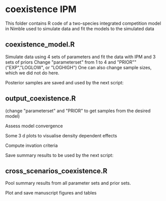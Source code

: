 # coexistence IPM
This folder contains R code of a two-species integrated competition model in Nimble used to simulate data and fit the models to the simulated data

## coexistence_model.R

Simulate data using 4 sets of parameters and fit the data with IPM and 3 sets of priors
Change "parameterset" from 1 to 4 and "PRIOR"" ("EXP","LOGLOW", or "LOGHIGH")
One can also change sample sizes, which we did not do here.

Posterior samples are saved and used by the next script:

## output_coexistence.R
(change "parameterset" and "PRIOR" to get samples from the desired model)

Assess model convergence

Some 3 d plots to visualise density dependent effects

Compute invation criteria

Save summary results to be used by the next script:

## cross_scenarios_coexistence.R

Pool summary results from all parameter sets and prior sets.

Plot and save manuscript figures and tables
